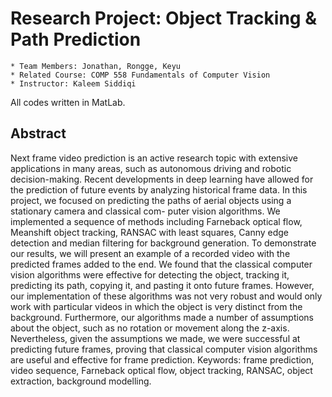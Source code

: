 # Research Project: Object Tracking & Path Prediction
```
* Team Members: Jonathan, Rongge, Keyu
* Related Course: COMP 558 Fundamentals of Computer Vision
* Instructor: Kaleem Siddiqi
```

All codes written in MatLab.

## Abstract
Next frame video prediction is an active research topic with extensive applications in many areas, such as autonomous driving and robotic decision-making. Recent developments in deep learning have allowed for the prediction of future events by analyzing historical frame data. In this project, we focused on predicting the paths of aerial objects using a stationary camera and classical com- puter vision algorithms. We implemented a sequence of methods including Farneback optical flow, Meanshift object tracking, RANSAC with least squares, Canny edge detection and median filtering for background generation. To demonstrate our results, we will present an example of a recorded video with the predicted frames added to the end. We found that the classical computer vision algorithms were effective for detecting the object, tracking it, predicting its path, copying it, and pasting it onto future frames. However, our implementation of these algorithms was not very robust and would only work with particular videos in which the object is very distinct from the background. Furthermore, our algorithms made a number of assumptions about the object, such as no rotation or movement along the z-axis. Nevertheless, given the assumptions we made, we were successful at predicting future frames, proving that classical computer vision algorithms are useful and effective for frame prediction.
Keywords: frame prediction, video sequence, Farneback optical flow, object tracking, RANSAC, object extraction, background modelling.
